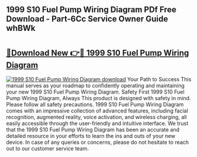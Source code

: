 ## 1999 S10 Fuel Pump Wiring Diagram PDf Free Download - Part-6Cc Service Owner Guide whBWk

# <h2><a href="http://dfoky4.blite.top/?on=1999+S10+Fuel+Pump+Wiring+Diagram">🔗Download New 👉🔴 1999 S10 Fuel Pump Wiring Diagram</a></h2>

[![1999 S10 Fuel Pump Wiring Diagram download](https://i.imgur.com/lujVjoI.png)](http://dfoky4.blite.top/?on=1999+S10+Fuel+Pump+Wiring+Diagram)
Your Path to Success This manual serves as your roadmap to confidently operating and maintaining your new 1999 S10 Fuel Pump Wiring Diagram. Safety First 1999 S10 Fuel Pump Wiring Diagram, Always This product is designed with safety in mind. Please follow all safety precautions. 1999 S10 Fuel Pump Wiring Diagram comes with an impressive collection of advanced features, including facial recognition, augmented reality, voice activation, and wireless charging, all easily accessible through the user-friendly and intuitive interface. We trust that the 1999 S10 Fuel Pump Wiring Diagram has been an accurate and detailed resource in your efforts to learn the ins and outs of your new device. In case of any queries or concerns, please do not hesitate to reach out to our customer service team.
